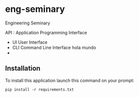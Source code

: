 # eng-seminary
Engineering Seminary


API : Application Programming Interface
* UI User Interface
* CLI Command Line Interface
hola mundo
* 

## Installation

To install this application launch this command on your prompt:

`pip install -r requirements.txt`